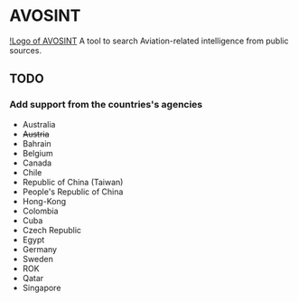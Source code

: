 # AVOSINT
[!Logo of AVOSINT](https://raw.githubusercontent.com/n0skill/AVOSINT/master/logo/AVOSINT.svg)
A tool to search Aviation-related intelligence from public sources.

## TODO
### Add support from the countries's agencies
* Australia
* ~~Austria~~
* Bahrain
* Belgium
* Canada
* Chile
* Republic of China (Taiwan)
* People's Republic of China
* Hong-Kong
* Colombia
* Cuba
* Czech Republic
* Egypt
* Germany
* Sweden
* ROK
* Qatar
* Singapore
